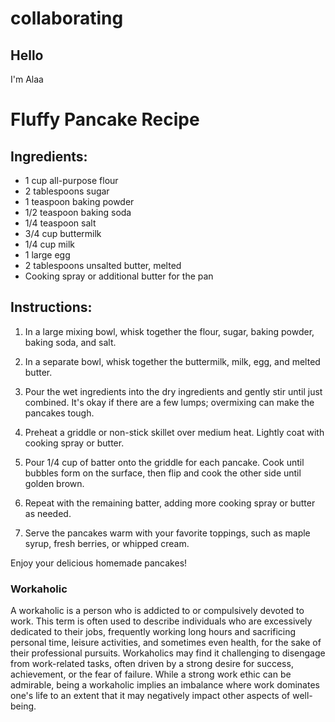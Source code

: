 # collaborating
## Hello
I'm Alaa
# Fluffy Pancake Recipe

## Ingredients:

- 1 cup all-purpose flour
- 2 tablespoons sugar
- 1 teaspoon baking powder
- 1/2 teaspoon baking soda
- 1/4 teaspoon salt
- 3/4 cup buttermilk
- 1/4 cup milk
- 1 large egg
- 2 tablespoons unsalted butter, melted
- Cooking spray or additional butter for the pan

## Instructions:

1. In a large mixing bowl, whisk together the flour, sugar, baking powder, baking soda, and salt.

2. In a separate bowl, whisk together the buttermilk, milk, egg, and melted butter.

3. Pour the wet ingredients into the dry ingredients and gently stir until just combined. It's okay if there are a few lumps; overmixing can make the pancakes tough.

4. Preheat a griddle or non-stick skillet over medium heat. Lightly coat with cooking spray or butter.

5. Pour 1/4 cup of batter onto the griddle for each pancake. Cook until bubbles form on the surface, then flip and cook the other side until golden brown.

6. Repeat with the remaining batter, adding more cooking spray or butter as needed.

7. Serve the pancakes warm with your favorite toppings, such as maple syrup, fresh berries, or whipped cream.

Enjoy your delicious homemade pancakes!

### Workaholic

A workaholic is a person who is addicted to or compulsively devoted to work. This term is often used to describe individuals who are excessively dedicated to their jobs, frequently working long hours and sacrificing personal time, leisure activities, and sometimes even health, for the sake of their professional pursuits. Workaholics may find it challenging to disengage from work-related tasks, often driven by a strong desire for success, achievement, or the fear of failure. While a strong work ethic can be admirable, being a workaholic implies an imbalance where work dominates one's life to an extent that it may negatively impact other aspects of well-being.
